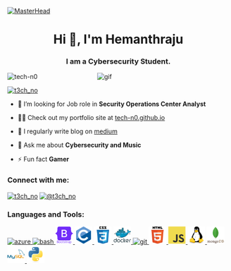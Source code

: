 [![MasterHead](https://camo.githubusercontent.com/a99c01b32f7f9257ff5830e997aa1e4251013f86ded3fbbdf692ffe9de11da65/68747470733a2f2f6769746875622e626c6f672f77702d636f6e74656e742f75706c6f6164732f323032312f30362f4769744875622d4275672d426f756e74795f666f722d736f6369616c2e706e673f726573697a653d31383030253243363330)](https://tech-n0.github.io)
<h1 align="center">Hi 👋, I'm Hemanthraju</h1>
<h3 align="center">I am a Cybersecurity Student.</h3>
<img src="https://cdn.dribbble.com/users/1059583/screenshots/4171367/coding-freak.gif" alt="gif" width="300" align="right">
<p align="left"> <img src="https://komarev.com/ghpvc/?username=tech-n0&label=Profile%20views&color=0e75b6&style=flat" alt="tech-n0" /> </p>

<p align="left"> <a href="https://medium.com/@tech-n0" target="_blank"><img src="https://img.shields.io/twitter/follow/t3ch_no?logo=twitter&style=for-the-badge" alt="t3ch_no" /></a> </p>

- 🌱 I’m looking for Job role in **Security Operations Center Analyst**

- 👨‍💻 Check out my portfolio site at [tech-n0.github.io](https://tech-n0.github.io)

- 📝 I regularly write blog on [medium](https://medium.com/@tech-n0)

- 💬 Ask me about **Cybersecurity and Music**

- ⚡ Fun fact **Gamer**

<h3 align="left">Connect with me:</h3>
<p align="left">
<a href="https://www.linkedin.com/in/hemanthrajub/" target="_blank"><img align="center" src="https://as2.ftcdn.net/v2/jpg/03/20/88/35/1000_F_320883562_xR7zts8TXa7VZoo4HZoB7rP1hOFfktMY.jpg" alt="t3ch_no" height="30" width="40" /></a>
<a href="https://medium.com/@tech-n0" target="_blank"><img align="center" src="https://raw.githubusercontent.com/rahuldkjain/github-profile-readme-generator/master/src/images/icons/Social/medium.svg" alt="@t3ch_no" height="30" width="40" /></a>
</p>

<h3 align="left">Languages and Tools:</h3>
<p align="left"> <a href="https://azure.microsoft.com/en-in/" target="_blank" rel="noreferrer"> <img src="https://www.vectorlogo.zone/logos/microsoft_azure/microsoft_azure-icon.svg" alt="azure" width="40" height="40"/> </a> <a href="https://www.gnu.org/software/bash/" target="_blank" rel="noreferrer"> <img src="https://www.vectorlogo.zone/logos/gnu_bash/gnu_bash-icon.svg" alt="bash" width="40" height="40"/> </a> <a href="https://getbootstrap.com" target="_blank" rel="noreferrer"> <img src="https://raw.githubusercontent.com/devicons/devicon/master/icons/bootstrap/bootstrap-plain-wordmark.svg" alt="bootstrap" width="40" height="40"/> </a> <a href="https://www.cprogramming.com/" target="_blank" rel="noreferrer"> <img src="https://raw.githubusercontent.com/devicons/devicon/master/icons/c/c-original.svg" alt="c" width="40" height="40"/> </a> <a href="https://www.w3schools.com/css/" target="_blank" rel="noreferrer"> <img src="https://raw.githubusercontent.com/devicons/devicon/master/icons/css3/css3-original-wordmark.svg" alt="css3" width="40" height="40"/> </a> <a href="https://www.docker.com/" target="_blank" rel="noreferrer"> <img src="https://raw.githubusercontent.com/devicons/devicon/master/icons/docker/docker-original-wordmark.svg" alt="docker" width="40" height="40"/> </a> <a href="https://git-scm.com/" target="_blank" rel="noreferrer"> <img src="https://www.vectorlogo.zone/logos/git-scm/git-scm-icon.svg" alt="git" width="40" height="40"/> </a> <a href="https://www.w3.org/html/" target="_blank" rel="noreferrer"> <img src="https://raw.githubusercontent.com/devicons/devicon/master/icons/html5/html5-original-wordmark.svg" alt="html5" width="40" height="40"/> </a> <a href="https://developer.mozilla.org/en-US/docs/Web/JavaScript" target="_blank" rel="noreferrer"> <img src="https://raw.githubusercontent.com/devicons/devicon/master/icons/javascript/javascript-original.svg" alt="javascript" width="40" height="40"/> </a> <a href="https://www.linux.org/" target="_blank" rel="noreferrer"> <img src="https://raw.githubusercontent.com/devicons/devicon/master/icons/linux/linux-original.svg" alt="linux" width="40" height="40"/> </a> <a href="https://www.mongodb.com/" target="_blank" rel="noreferrer"> <img src="https://raw.githubusercontent.com/devicons/devicon/master/icons/mongodb/mongodb-original-wordmark.svg" alt="mongodb" width="40" height="40"/> </a> <a href="https://www.mysql.com/" target="_blank" rel="noreferrer"> <img src="https://raw.githubusercontent.com/devicons/devicon/master/icons/mysql/mysql-original-wordmark.svg" alt="mysql" width="40" height="40"/> </a> <a href="https://www.python.org" target="_blank" rel="noreferrer"> <img src="https://raw.githubusercontent.com/devicons/devicon/master/icons/python/python-original.svg" alt="python" width="40" height="40"/> </a></p>

